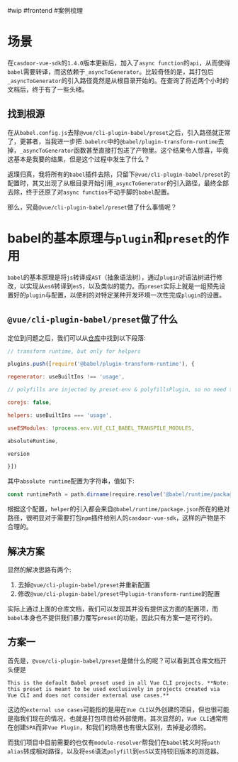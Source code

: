 #wip #frontend #案例梳理 
# 场景

在`casdoor-vue-sdk`的`1.4.0`版本更新后，加入了`async function`的`api`，从而使得`babel`需要转译，而这依赖于`_asyncToGenerator`。比较奇怪的是，其打包后`_asyncToGenerator`的引入路径竟然是从根目录开始的。在查询了将近两个小时的文档后，终于有了一些头绪。

## 找到根源

在从`babel.config.js`去除`@vue/cli-plugin-babel/preset`之后，引入路径就正常了，更甚者，当我进一步把`.babelrc`中的`@babel/plugin-transform-runtime`去掉，`_asyncToGenerator`函数甚至直接打包进了产物里。这个结果令人惊喜，毕竟这基本是我要的结果，但是这个过程中发生了什么？

返璞归真，我将所有的`babel`插件去除，只留下`@vue/cli-plugin-babel/preset`的配置时，其又出现了从根目录开始引用`_asyncToGenerator`的引入路径，最终全部去除，终于还原了对`async function`不动手脚的`babel`配置。

那么，究竟`@vue/cli-plugin-babel/preset`做了什么事情呢？

# babel的基本原理与`plugin`和`preset`的作用

`babel`的基本原理是将`js`转译成`AST`（抽象语法树），通过`plugin`对语法树进行修改，以实现从`es6`转译到`es5`，以及类似的能力。而`preset`实际上就是一组预先设置好的`plugin`与配置，以便利的对特定某种开发环境一次性完成`plugin`的设置。

## `@vue/cli-plugin-babel/preset`做了什么

定位到问题之后，我们可以从[仓库](https://github.com/vuejs/vue-cli/blob/dev/packages/%40vue/babel-preset-app/index.js)中找到以下段落:

```js
// transform runtime, but only for helpers

plugins.push([require('@babel/plugin-transform-runtime'), {

regenerator: useBuiltIns !== 'usage',

// polyfills are injected by preset-env & polyfillsPlugin, so no need to add them again

corejs: false,

helpers: useBuiltIns === 'usage',

useESModules: !process.env.VUE_CLI_BABEL_TRANSPILE_MODULES,

absoluteRuntime,

version

}])
```

其中`absolute runtime`配置为字符串，值如下:
```js
const runtimePath = path.dirname(require.resolve('@babel/runtime/package.json'))
```

根据这个配置，`helper`的引入都会来自`@babel/runtime/package.json`所在的绝对路径，很明显对于需要打包`npm`插件给别人的`casdoor-vue-sdk`，这样的产物是不合理的。

## 解决方案

显然的解决思路有两个:

1. 去掉`@vue/cli-plugin-babel/preset`并重新配置
2. 修改`@vue/cli-plugin-babel/preset`中`plugin-transform-runtime`的配置

实际上通过上面的仓库文档，我们可以发现其并没有提供这方面的配置项，而`babel`本身也不提供我们暴力覆写`preset`的功能，因此只有方案一是可行的。

## 方案一

首先是，`@vue/cli-plugin-babel/preset`是做什么的呢？可以看到其仓库文档开头便是

	This is the default Babel preset used in all Vue CLI projects. **Note: this preset is meant to be used exclusively in projects created via Vue CLI and does not consider external use cases.**

这边的`external use cases`可能指的是用在`Vue CLI`以外创建的项目，但也很可能是指我们现在的情况，也就是打包项目给外部使用。其次显然的，`Vue CLI`通常用在创建`SPA`而非`Vue Plugin`，和我们的场景也有很大区别，去掉是必须的。

而我们项目中目前需要的也仅有`module-resolver`帮我们在`babel`转义时将`path alias`转成相对路径，以及将`es6`语法`polyfill`到`es5`以支持较旧版本的浏览器。


